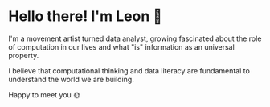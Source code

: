 # Hello there! I'm Leon 🌿

I'm a movement artist turned data analyst, growing fascinated about the role of computation in our lives and what "is" information as an universal property.

I believe that computational thinking and data literacy are fundamental to understand the world we are building.

Happy to meet you 🌞
